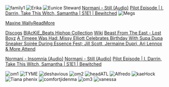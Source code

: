 ![family1](https://pbs.twimg.com/media/GHXTu3KbMAA96Yy?format=png&name=360x360)
![Erika](https://pbs.twimg.com/media/GF7n_hEaMAE-arf?format=jpg&name=large)
![Eunice Steward](https://pbs.twimg.com/media/GFrWgeFaAAEWpx1?format=jpg&name=medium)
[Normani - Still (Audio)](https://youtu.be/Shz79-CRyzc?si=3Af7_YgLyLKD59g9) [Pilot Episode | I, Darrin, Take This Witch, Samantha | S1E1 | Bewitched](https://youtu.be/oB_vXlgcCpw?si=O_TWnWDvSjS7-kYS)
![Megs](https://pbs.twimg.com/media/GO8DhlTaYAAH4y7?format=jpg&name=large)

[Maxine Wally](https://www.linkedin.com/in/maxine-wally-60042b42?original_referer=https%3A%2F%2Fwww.google.com%2F)[ReadMore](https://www.wmagazine.com/culture/aaliyah-rock-the-boat-music-video-making-of-interview) 

[Discogs](https://www.discogs.com/release/1223557-Aaliyah-Rock-The-Boat) [BlAcKiE_Beats Hiphop Collection](https://archive.org/details/blackiebeatscollection)
[Wiki](https://en.wikipedia.org/wiki/Rock_the_Boat_(Aaliyah_song))
[Beast From The East - Lost Boyz](https://youtu.be/hJ5y0jKlLVc?si=r6GzrmRCAjaQROG7) [A Timeee Was Had: Missy Elliott Celebrates Birthday With Supa Dupa Sneaker Soirée During Essence Fest; Jill Scott, Jermaine Dupri, Ari Lennox & More Attend](https://bossip.com/2369900/missy-elliott-star-studded-sneaker-ball-birthday-bash-essence-fest/)

[Normani - Insomnia (Audio)](https://youtu.be/A7iWX2excWw?si=0tTzNJKSucAJGA2l) [Normani - Still (Audio)](https://youtu.be/Shz79-CRyzc?si=3Af7_YgLyLKD59g9) [Pilot Episode | I, Darrin, Take This Witch, Samantha | S1E1 | Bewitched](https://youtu.be/oB_vXlgcCpw?si=O_TWnWDvSjS7-kYS)

![om1](https://geocities.ws/sb202us/optimized/volueonehead.jpg)
![TYME](https://geocities.ws/sb202us/optimized/TYME.jpg)
![deshavious](https://geocities.ws/sb202us/poemtitles/bottled.gif)
![om2](https://geocities.ws/sb202us/optimized/vol2head.jpg)
![headATL](https://geocities.ws/sb202us/optimized/Atl_carac.jpg)
![Alfredo](https://geocities.ws/sb202us/poemtitles/thinkofher.gif)
![kaeHock](https://geocities.ws/sb202us/poemtitles/untitled1.gif)
![Tiana phenix](https://geocities.ws/sb202us/poemtitles/44lines.gif)
![comfortjidenma](https://geocities.ws/sb202us/poemtitles/whaticantsay.gif)
![om3](https://geocities.ws/sb202us/optimized/vol3head.jpg)
![vanessa](https://geocities.ws/sb202us/poemtitles/fantasy2.gif)